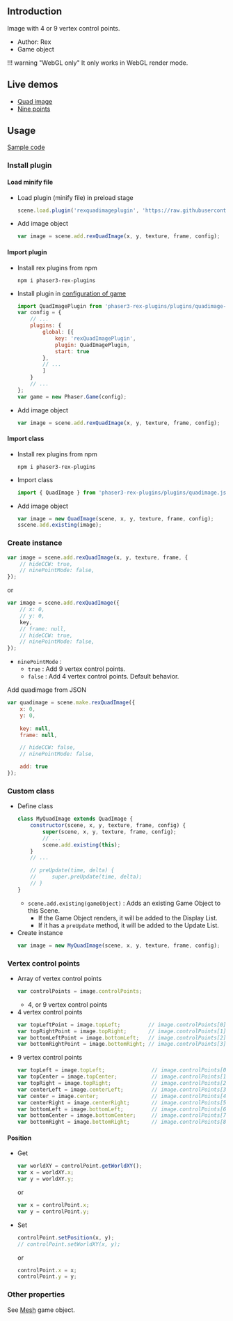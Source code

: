 ## Introduction

Image with 4 or 9 vertex control points.

- Author: Rex
- Game object

!!! warning "WebGL only"
    It only works in WebGL render mode.

## Live demos

- [Quad image](https://codepen.io/rexrainbow/pen/xxLeyez)
- [Nine points](https://codepen.io/rexrainbow/pen/WNEBgvd)

## Usage

[Sample code](https://github.com/rexrainbow/phaser3-rex-notes/tree/master/examples/quad-image)

### Install plugin

#### Load minify file

- Load plugin (minify file) in preload stage
    ```javascript
    scene.load.plugin('rexquadimageplugin', 'https://raw.githubusercontent.com/rexrainbow/phaser3-rex-notes/master/dist/rexquadimageplugin.min.js', true);
    ```
- Add image object
    ```javascript
    var image = scene.add.rexQuadImage(x, y, texture, frame, config);
    ```

#### Import plugin

- Install rex plugins from npm
    ```
    npm i phaser3-rex-plugins
    ```
- Install plugin in [configuration of game](game.md#configuration)
    ```javascript
    import QuadImagePlugin from 'phaser3-rex-plugins/plugins/quadimage-plugin.js';
    var config = {
        // ...
        plugins: {
            global: [{
                key: 'rexQuadImagePlugin',
                plugin: QuadImagePlugin,
                start: true
            },
            // ...
            ]
        }
        // ...
    };
    var game = new Phaser.Game(config);
    ```
- Add image object
    ```javascript
    var image = scene.add.rexQuadImage(x, y, texture, frame, config);
    ```

#### Import class

- Install rex plugins from npm
    ```
    npm i phaser3-rex-plugins
    ```
- Import class
    ```javascript
    import { QuadImage } from 'phaser3-rex-plugins/plugins/quadimage.js';
    ```
- Add image object
    ```javascript    
    var image = new QuadImage(scene, x, y, texture, frame, config);
    sscene.add.existing(image);
    ```

### Create instance

```javascript
var image = scene.add.rexQuadImage(x, y, texture, frame, {
    // hideCCW: true,
    // ninePointMode: false,
});
```

or 

```javascript
var image = scene.add.rexQuadImage({
    // x: 0,
    // y: 0,
    key,
    // frame: null,
    // hideCCW: true,
    // ninePointMode: false,
});
```

- `ninePointMode` :
    - `true` : Add 9 vertex control points.
    - `false` : Add 4 vertex control points. Default behavior.

Add quadimage from JSON

```javascript
var quadimage = scene.make.rexQuadImage({
    x: 0,
    y: 0,
    
    key: null,
    frame: null,

    // hideCCW: false,
    // ninePointMode: false,

    add: true
});
```

### Custom class

- Define class
    ```javascript
    class MyQuadImage extends QuadImage {
        constructor(scene, x, y, texture, frame, config) {
            super(scene, x, y, texture, frame, config);
            // ...
            scene.add.existing(this);
        }
        // ...

        // preUpdate(time, delta) {
        //     super.preUpdate(time, delta);
        // }
    }
    ```
    - `scene.add.existing(gameObject)` : Adds an existing Game Object to this Scene.
        - If the Game Object renders, it will be added to the Display List.
        - If it has a `preUpdate` method, it will be added to the Update List.
- Create instance
    ```javascript
    var image = new MyQuadImage(scene, x, y, texture, frame, config);
    ```

### Vertex control points

- Array of vertex control points
    ```javascript
    var controlPoints = image.controlPoints;
    ```
    - 4, or 9 vertex control points
- 4 vertex control points
    ```javascript
    var topLeftPoint = image.topLeft;         // image.controlPoints[0]
    var topRightPoint = image.topRight;       // image.controlPoints[1]
    var bottomLeftPoint = image.bottomLeft;   // image.controlPoints[2]
    var bottomRightPoint = image.bottomRight; // image.controlPoints[3]
    ```
- 9 vertex control points
    ```javascript
    var topLeft = image.topLeft;               // image.controlPoints[0]
    var topCenter = image.topCenter;           // image.controlPoints[1]
    var topRight = image.topRight;             // image.controlPoints[2]
    var centerLeft = image.centerLeft;         // image.controlPoints[3]
    var center = image.center;                 // image.controlPoints[4]
    var centerRight = image.centerRight;       // image.controlPoints[5]
    var bottomLeft = image.bottomLeft;         // image.controlPoints[6]
    var bottomCenter = image.bottomCenter;     // image.controlPoints[7]
    var bottomRight = image.bottomRight;       // image.controlPoints[8]
    ```

#### Position

- Get
    ```javascript
    var worldXY = controlPoint.getWorldXY();
    var x = worldXY.x;
    var y = worldXY.y;
    ```
    or
    ```javascript
    var x = controlPoint.x;
    var y = controlPoint.y;
    ```
- Set
    ```javascript
    controlPoint.setPosition(x, y);
    // controlPoint.setWorldXY(x, y);
    ```
    or
    ```javascript
    controlPoint.x = x;
    controlPoint.y = y;
    ```

### Other properties

See [Mesh](mesh.md) game object.